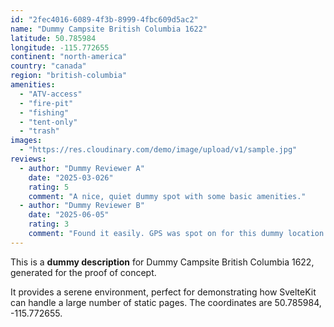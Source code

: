 ```yaml
---
id: "2fec4016-6089-4f3b-8999-4fbc609d5ac2"
name: "Dummy Campsite British Columbia 1622"
latitude: 50.785984
longitude: -115.772655
continent: "north-america"
country: "canada"
region: "british-columbia"
amenities:
  - "ATV-access"
  - "fire-pit"
  - "fishing"
  - "tent-only"
  - "trash"
images:
  - "https://res.cloudinary.com/demo/image/upload/v1/sample.jpg"
reviews:
  - author: "Dummy Reviewer A"
    date: "2025-03-026"
    rating: 5
    comment: "A nice, quiet dummy spot with some basic amenities."
  - author: "Dummy Reviewer B"
    date: "2025-06-05"
    rating: 3
    comment: "Found it easily. GPS was spot on for this dummy location."
---
```


This is a **dummy description** for Dummy Campsite British Columbia 1622, generated for the proof of concept.

It provides a serene environment, perfect for demonstrating how SvelteKit can handle a large number of static pages. The coordinates are 50.785984, -115.772655.
